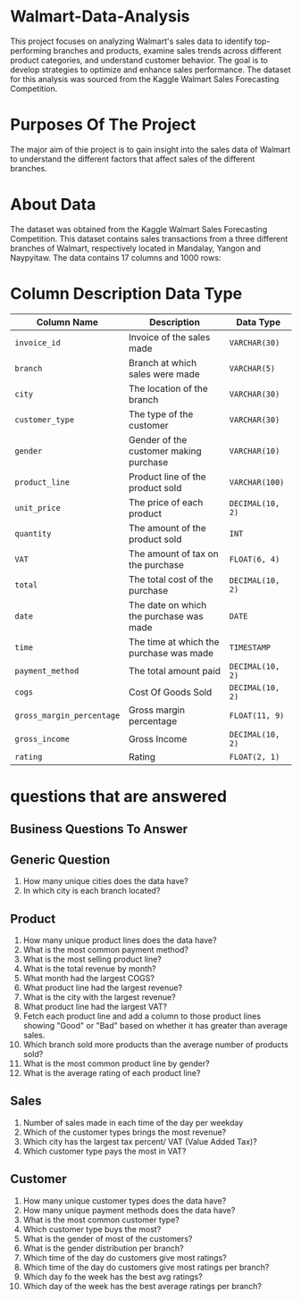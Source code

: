 # Walmart-Data-Analysis
This project focuses on analyzing Walmart's sales data to identify top-performing branches and products, examine sales trends across different product categories, and understand customer behavior. The goal is to develop strategies to optimize and enhance sales performance. The dataset for this analysis was sourced from the Kaggle Walmart Sales Forecasting Competition.

# Purposes Of The Project
The major aim of thie project is to gain insight into the sales data of Walmart to understand the different factors that affect sales of the different branches.

# About Data
The dataset was obtained from the Kaggle Walmart Sales Forecasting Competition. This dataset contains sales transactions from a three different branches of Walmart, respectively located in Mandalay, Yangon and Naypyitaw. The data contains 17 columns and 1000 rows:

# Column	Description	Data Type
| Column Name              | Description                                  | Data Type         |
|--------------------------|----------------------------------------------|-------------------|
| `invoice_id`             | Invoice of the sales made                    | `VARCHAR(30)`     |
| `branch`                 | Branch at which sales were made              | `VARCHAR(5)`      |
| `city`                   | The location of the branch                   | `VARCHAR(30)`     |
| `customer_type`          | The type of the customer                     | `VARCHAR(30)`     |
| `gender`                 | Gender of the customer making purchase       | `VARCHAR(10)`     |
| `product_line`           | Product line of the product sold             | `VARCHAR(100)`    |
| `unit_price`             | The price of each product                    | `DECIMAL(10, 2)`  |
| `quantity`               | The amount of the product sold               | `INT`             |
| `VAT`                    | The amount of tax on the purchase            | `FLOAT(6, 4)`     |
| `total`                  | The total cost of the purchase               | `DECIMAL(10, 2)`  |
| `date`                   | The date on which the purchase was made      | `DATE`            |
| `time`                   | The time at which the purchase was made      | `TIMESTAMP`       |
| `payment_method`         | The total amount paid                        | `DECIMAL(10, 2)`  |
| `cogs`                   | Cost Of Goods Sold                           | `DECIMAL(10, 2)`  |
| `gross_margin_percentage`| Gross margin percentage                      | `FLOAT(11, 9)`    |
| `gross_income`           | Gross Income                                 | `DECIMAL(10, 2)`  |
| `rating`                 | Rating                                       | `FLOAT(2, 1)`     |


# questions that are answered
## Business Questions To Answer
## Generic Question

1. How many unique cities does the data have?
2. In which city is each branch located?

## Product
1. How many unique product lines does the data have?
2. What is the most common payment method?
3. What is the most selling product line?
4. What is the total revenue by month?
5. What month had the largest COGS?
6. What product line had the largest revenue?
7. What is the city with the largest revenue?
8. What product line had the largest VAT?
9. Fetch each product line and add a column to those product lines showing "Good" or "Bad" based on whether it has greater than average sales.
10. Which branch sold more products than the average number of products sold?
11. What is the most common product line by gender?
12. What is the average rating of each product line?

## Sales
1. Number of sales made in each time of the day per weekday
2. Which of the customer types brings the most revenue?
3. Which city has the largest tax percent/ VAT (Value Added Tax)?
4. Which customer type pays the most in VAT?
   
## Customer
1. How many unique customer types does the data have?
2. How many unique payment methods does the data have?
3. What is the most common customer type?
4. Which customer type buys the most?
5. What is the gender of most of the customers?
6. What is the gender distribution per branch?
7. Which time of the day do customers give most ratings?
8. Which time of the day do customers give most ratings per branch?
9. Which day fo the week has the best avg ratings?
10. Which day of the week has the best average ratings per branch?
